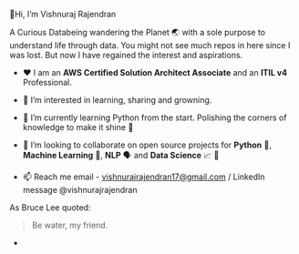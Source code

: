 👋Hi, I’m Vishnuraj Rajendran

A Curious Databeing wandering the Planet :earth_asia: with a sole purpose to understand life through data. You might not see much repos in here since I was lost. But now I have regained the interest and aspirations. 

- :hearts: I am an **AWS Certified Solution Architect Associate** and an **ITIL v4** Professional.

- 👀 I’m interested in learning, sharing and growning. 

- 🌱 I’m currently learning Python from the start. Polishing the corners of knowledge to make it shine :gem:

- 💞️ I’m looking to collaborate on open source projects for **Python** :snake:, **Machine Learning** :robot:, **NLP** :speaking_head: and **Data Science** :chart_with_upwards_trend: :microscope:

- 📫 Reach me email - vishnurajrajendran17@gmail.com / LinkedIn message @vishnurajrajendran

As Bruce Lee quoted:
> Be water, my friend.
- 

<!---
i-vishnuraj/i-vishnuraj is a ✨ special ✨ repository because its `README.md` (this file) appears on your GitHub profile.
You can click the Preview link to take a look at your changes.
--->
